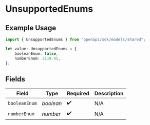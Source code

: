 # UnsupportedEnums

## Example Usage

```typescript
import { UnsupportedEnums } from "openapi/sdk/models/shared";

let value: UnsupportedEnums = {
    booleanEnum: false,
    numberEnum: 3119.45,
};
```

## Fields

| Field              | Type               | Required           | Description        |
| ------------------ | ------------------ | ------------------ | ------------------ |
| `booleanEnum`      | *boolean*          | :heavy_check_mark: | N/A                |
| `numberEnum`       | *number*           | :heavy_check_mark: | N/A                |